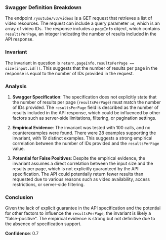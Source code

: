 ### Swagger Definition Breakdown

The endpoint `/youtube/v3/videos` is a GET request that retrieves a list of video resources. The request can include a query parameter `id`, which is an array of video IDs. The response includes a `pageInfo` object, which contains `resultsPerPage`, an integer indicating the number of results included in the API response.

### Invariant

The invariant in question is `return.pageInfo.resultsPerPage == size(input.id[])`. This suggests that the number of results per page in the response is equal to the number of IDs provided in the request.

### Analysis

1. **Swagger Specification**: The specification does not explicitly state that the number of results per page (`resultsPerPage`) must match the number of IDs provided. The `resultsPerPage` field is described as the number of results included in the API response, which could be influenced by other factors such as server-side limitations, filtering, or pagination settings.

2. **Empirical Evidence**: The invariant was tested with 100 calls, and no counterexamples were found. There were 28 examples supporting the invariant, with 19 distinct examples. This suggests a strong empirical correlation between the number of IDs provided and the `resultsPerPage` value.

3. **Potential for False Positives**: Despite the empirical evidence, the invariant assumes a direct correlation between the input size and the results per page, which is not explicitly guaranteed by the API specification. The API could potentially return fewer results than requested due to various reasons such as video availability, access restrictions, or server-side filtering.

### Conclusion

Given the lack of explicit guarantee in the API specification and the potential for other factors to influence the `resultsPerPage`, the invariant is likely a "false-positive". The empirical evidence is strong but not definitive due to the absence of specification support.

**Confidence**: 0.7
